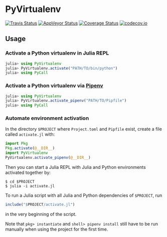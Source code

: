 # PyVirtualenv

[![Travis Status][travis-img]][travis-url]
[![AppVeyor Status][appveyor-img]][appveyor-url]
[![Coverage Status][coveralls-img]][coveralls-url]
[![codecov.io][codecov-img]][codecov-url]

## Usage

### Activate a Python virtualenv in Julia REPL

```julia
julia> using PyVirtualenv
julia> PyVirtualenv.activate("PATH/TO/bin/python")
julia> using PyCall
```

### Activate a Python virtualenv via [Pipenv]

[Pipenv]: https://pipenv.readthedocs.io/en/latest/

```julia
julia> using PyVirtualenv
julia> PyVirtualenv.activate_pipenv("PATH/TO/Pipfile")
julia> using PyCall
```

### Automate environment activation

In the directory `$PROJECT` where `Project.toml` and `Pipfile` exist,
create a file called `activate.jl` with:

```julia
import Pkg
Pkg.activate(@__DIR__)
import PyVirtualenv
PyVirtualenv.activate_pipenv(@__DIR__)
```

Then you can start a Julia REPL with Julia and Python environments
activated together by:

```console
$ cd $PROJECT
$ julia -i activate.jl
```

To run a Julia script with all Julia and Python dependencies of `$PROJECT`,
run

```julia
include("$PROJECT/activate.jl")
```

in the very beginning of the script.

Note that `pkg> instantiate` and `shell> pipenv install` still have to
be run manually when using the project for the first time.


[travis-img]: https://travis-ci.org/tkf/PyVirtualenv.jl.svg?branch=master
[travis-url]: https://travis-ci.org/tkf/PyVirtualenv.jl
[appveyor-img]: https://ci.appveyor.com/api/projects/status/ju6capo97ao6wgjn/branch/master?svg=true
[appveyor-url]: https://ci.appveyor.com/project/tkf/pyvirtualenv-jl/branch/master
[coveralls-img]: https://coveralls.io/repos/tkf/PyVirtualenv.jl/badge.svg?branch=master&service=github
[coveralls-url]: https://coveralls.io/github/tkf/PyVirtualenv.jl?branch=master
[codecov-img]: http://codecov.io/github/tkf/PyVirtualenv.jl/coverage.svg?branch=master
[codecov-url]: http://codecov.io/github/tkf/PyVirtualenv.jl?branch=master

